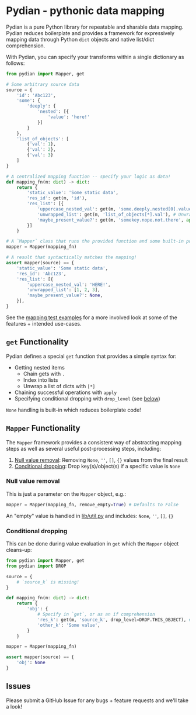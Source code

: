 # Pydian - pythonic data mapping

Pydian is a pure Python library for repeatable and sharable data mapping. Pydian reduces boilerplate and provides a framework for expressively mapping data through Python `dict` objects and native list/dict comprehension.

With Pydian, you can specify your transforms within a single dictionary as follows:
```python
from pydian import Mapper, get

# Some arbitrary source data
source = {
    'id': 'Abc123',
    'some': {
        'deeply': {
            'nested': [{
                'value': 'here!'
            }]
        }
    },
    'list_of_objects': [
        {'val': 1},
        {'val': 2},
        {'val': 3}
    ]
}

# A centralized mapping function -- specify your logic as data!
def mapping_fn(m: dict) -> dict:
    return {
        'static_value': 'Some static data',
        'res_id': get(m, 'id'),
        'res_list': [{
            'uppercase_nested_val': get(m, 'some.deeply.nested[0].value', apply=str.upper), # Get deeply nested values
            'unwrapped_list': get(m, 'list_of_objects[*].val'), # Unwrap list structures with [*]
            'maybe_present_value?': get(m, 'somekey.nope.not.there', apply=str.upper), # Null-check handling is built-in!
        }]
    }

# A `Mapper` class that runs the provided function and some built-in post-processing features
mapper = Mapper(mapping_fn)

# A result that syntactically matches the mapping!
assert mapper(source) == {
    'static_value': 'Some static data',
    'res_id': 'Abc123',
    'res_list': [{
        'uppercase_nested_val': 'HERE!',
        'unwrapped_list': [1, 2, 3],
        'maybe_present_value?': None,
    }],
}
```

See the [mapping test examples](./tests/test_mapping.py) for a more involved look at some of the features + intended use-cases.

## `get` Functionality
Pydian defines a special `get` function that provides a simple syntax for:
- Getting nested items
    - Chain gets with `.`
    - Index into lists
    - Unwrap a list of dicts with `[*]`
- Chaining successful operations with `apply`
- Specifying conditional dropping with `drop_level` (see [below](./README.md#conditional-dropping))

`None` handling is built-in which reduces boilerplate code!

## `Mapper` Functionality
The `Mapper` framework provides a consistent way of abstracting mapping steps as well as several useful post-processing steps, including:
1. [Null value removal](./README.md#null-value-removal): Removing `None`, `''`, `[]`, `{}` values from the final result
2. [Conditional dropping](./README.md#conditional-dropping): Drop key(s)/object(s) if a specific value is `None`

### Null value removal
This is just a parameter on the `Mapper` object, e.g.:
```python
mapper = Mapper(mapping_fn, remove_empty=True) # Defaults to False
```

An "empty" value is handled in [lib/util.py](./pydian/lib/util.py) and includes: `None`, `''`, `[]`, `{}`
### Conditional dropping
This can be done during value evaluation in `get` which the `Mapper` object cleans-up:
```python
from pydian import Mapper, get
from pydian import DROP

source = {
    # `source_k` is missing!
}

def mapping_fn(m: dict) -> dict:
    return {
        'obj': {
            # Specify in `get`, or as an if comprehension
            'res_k': get(m, 'source_k', drop_level=DROP.THIS_OBJECT), # Sets the entire object to `None` if this is `None`
            'other_k': 'Some value',
        }
    }

mapper = Mapper(mapping_fn)

assert mapper(source) == {
    'obj': None
}
```

## Issues

Please submit a GitHub Issue for any bugs + feature requests and we'll take a look!
